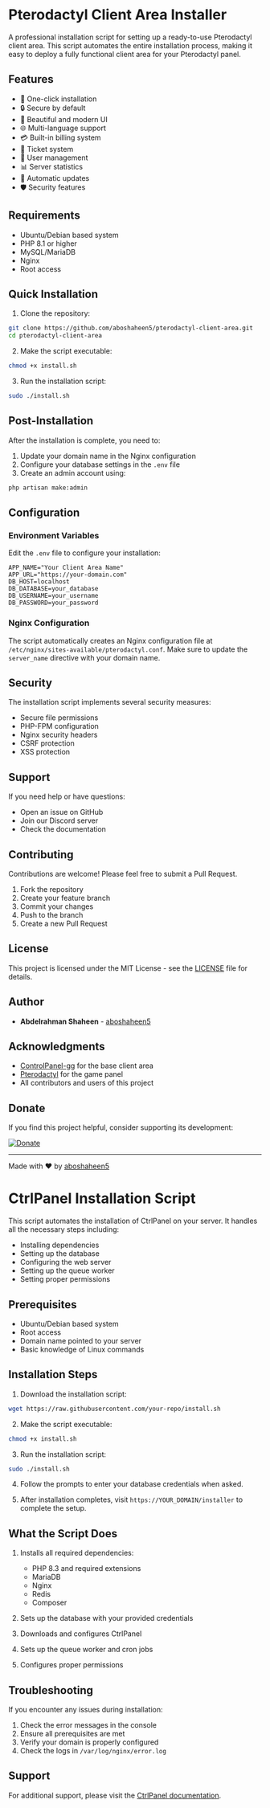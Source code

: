 # Pterodactyl Client Area Installer

A professional installation script for setting up a ready-to-use Pterodactyl client area. This script automates the entire installation process, making it easy to deploy a fully functional client area for your Pterodactyl panel.

## Features

- 🚀 One-click installation
- 🔒 Secure by default
- 🎨 Beautiful and modern UI
- 🌐 Multi-language support
- 💳 Built-in billing system
- 🎫 Ticket system
- 👥 User management
- 📊 Server statistics
- 🔄 Automatic updates
- 🛡️ Security features

## Requirements

- Ubuntu/Debian based system
- PHP 8.1 or higher
- MySQL/MariaDB
- Nginx
- Root access

## Quick Installation

1. Clone the repository:
```bash
git clone https://github.com/aboshaheen5/pterodactyl-client-area.git
cd pterodactyl-client-area
```

2. Make the script executable:
```bash
chmod +x install.sh
```

3. Run the installation script:
```bash
sudo ./install.sh
```

## Post-Installation

After the installation is complete, you need to:

1. Update your domain name in the Nginx configuration
2. Configure your database settings in the `.env` file
3. Create an admin account using:
```bash
php artisan make:admin
```

## Configuration

### Environment Variables

Edit the `.env` file to configure your installation:

```env
APP_NAME="Your Client Area Name"
APP_URL="https://your-domain.com"
DB_HOST=localhost
DB_DATABASE=your_database
DB_USERNAME=your_username
DB_PASSWORD=your_password
```

### Nginx Configuration

The script automatically creates an Nginx configuration file at `/etc/nginx/sites-available/pterodactyl.conf`. Make sure to update the `server_name` directive with your domain name.

## Security

The installation script implements several security measures:

- Secure file permissions
- PHP-FPM configuration
- Nginx security headers
- CSRF protection
- XSS protection

## Support

If you need help or have questions:

- Open an issue on GitHub
- Join our Discord server
- Check the documentation

## Contributing

Contributions are welcome! Please feel free to submit a Pull Request.

1. Fork the repository
2. Create your feature branch
3. Commit your changes
4. Push to the branch
5. Create a new Pull Request

## License

This project is licensed under the MIT License - see the [LICENSE](LICENSE) file for details.

## Author

- **Abdelrahman Shaheen** - [aboshaheen5](https://github.com/aboshaheen5)

## Acknowledgments

- [ControlPanel-gg](https://github.com/ControlPanel-gg/dashboard) for the base client area
- [Pterodactyl](https://pterodactyl.io/) for the game panel
- All contributors and users of this project

## Donate

If you find this project helpful, consider supporting its development:

[![Donate](https://img.shields.io/badge/Donate-PayPal-green.svg)](https://paypal.me/aboshaheen553)

---

Made with ❤️ by [aboshaheen5](https://github.com/aboshaheen5)

# CtrlPanel Installation Script

This script automates the installation of CtrlPanel on your server. It handles all the necessary steps including:
- Installing dependencies
- Setting up the database
- Configuring the web server
- Setting up the queue worker
- Setting proper permissions

## Prerequisites

- Ubuntu/Debian based system
- Root access
- Domain name pointed to your server
- Basic knowledge of Linux commands

## Installation Steps

1. Download the installation script:
```bash
wget https://raw.githubusercontent.com/your-repo/install.sh
```

2. Make the script executable:
```bash
chmod +x install.sh
```

3. Run the installation script:
```bash
sudo ./install.sh
```

4. Follow the prompts to enter your database credentials when asked.

5. After installation completes, visit `https://YOUR_DOMAIN/installer` to complete the setup.

## What the Script Does

1. Installs all required dependencies:
   - PHP 8.3 and required extensions
   - MariaDB
   - Nginx
   - Redis
   - Composer

2. Sets up the database with your provided credentials

3. Downloads and configures CtrlPanel

4. Sets up the queue worker and cron jobs

5. Configures proper permissions

## Troubleshooting

If you encounter any issues during installation:

1. Check the error messages in the console
2. Ensure all prerequisites are met
3. Verify your domain is properly configured
4. Check the logs in `/var/log/nginx/error.log`

## Support

For additional support, please visit the [CtrlPanel documentation](https://ctrlpanel.gg/docs/Installation/getting-started). 